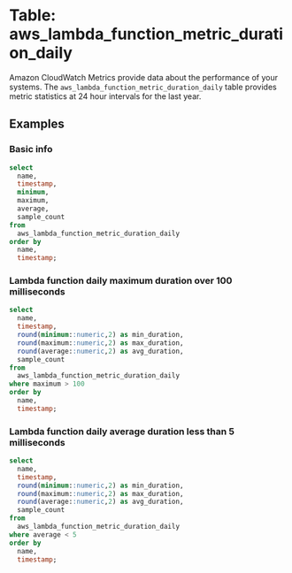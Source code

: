 # Table: aws_lambda_function_metric_duration_daily

Amazon CloudWatch Metrics provide data about the performance of your systems.  The `aws_lambda_function_metric_duration_daily` table provides metric statistics at 24 hour intervals for the last year.


## Examples

### Basic info

```sql
select
  name,
  timestamp,
  minimum,
  maximum,
  average,
  sample_count
from
  aws_lambda_function_metric_duration_daily
order by
  name,
  timestamp;
```

### Lambda function daily maximum duration over 100 milliseconds

```sql
select
  name,
  timestamp,
  round(minimum::numeric,2) as min_duration,
  round(maximum::numeric,2) as max_duration,
  round(average::numeric,2) as avg_duration,
  sample_count
from
  aws_lambda_function_metric_duration_daily
where maximum > 100
order by
  name,
  timestamp;
```

### Lambda function daily average duration less than 5 milliseconds

```sql
select
  name,
  timestamp,
  round(minimum::numeric,2) as min_duration,
  round(maximum::numeric,2) as max_duration,
  round(average::numeric,2) as avg_duration,
  sample_count
from
  aws_lambda_function_metric_duration_daily
where average < 5
order by
  name,
  timestamp;
```